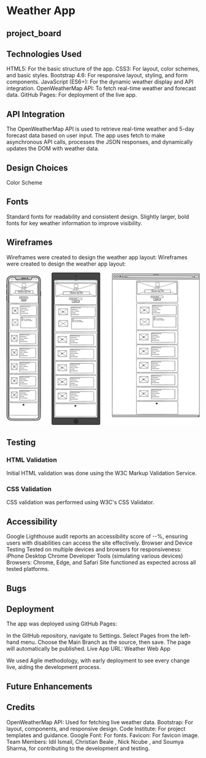 
# Weather App

## project_board

## Technologies Used

HTML5: For the basic structure of the app.
CSS3: For layout, color schemes, and basic styles.
Bootstrap 4.6: For responsive layout, styling, and form components.
JavaScript (ES6+): For the dynamic weather display and API integration.
OpenWeatherMap API: To fetch real-time weather and forecast data.
GitHub Pages: For deployment of the live app.

## API Integration

The OpenWeatherMap API is used to retrieve real-time weather and 5-day forecast data based on user input.
The app uses fetch to make asynchronous API calls, processes the JSON responses, and dynamically updates the DOM with weather data.

## Design Choices

Color Scheme

## Fonts

Standard fonts for readability and consistent design.
Slightly larger, bold fonts for key weather information to improve visibility.

## Wireframes

Wireframes were created to design the weather app layout:
Wireframes were created to design the weather app layout:

![wireframes](assets/images/wireframes.png)

## Testing

### HTML Validation

Initial HTML validation was done using the W3C Markup Validation Service.

### CSS Validation

CSS validation was performed using W3C's CSS Validator.

## Accessibility

Google Lighthouse audit reports an accessibility score of --%, ensuring users with disabilities can access the site effectively.
Browser and Device Testing
Tested on multiple devices and browsers for responsiveness:
iPhone
Desktop
Chrome Developer Tools (simulating various devices)
Browsers: Chrome, Edge, and Safari
Site functioned as expected across all tested platforms.

## Bugs

## Deployment

The app was deployed using GitHub Pages:

In the GitHub repository, navigate to Settings.
Select Pages from the left-hand menu.
Choose the Main Branch as the source, then save.
The page will automatically be published.
Live App URL: Weather Web App

We used Agile methodology, with early deployment to see every change live, aiding the development process.

## Future Enhancements

## Credits

OpenWeatherMap API: Used for fetching live weather data.
Bootstrap: For layout, components, and responsive design.
Code Institute: For project templates and guidance.
Google Font: For fonts.
Favicon: For favicon image.
Team Members: Idil Ismail, Christian Beale , Nick Ncube , and Soumya Sharma, for contributing to the development and testing.
